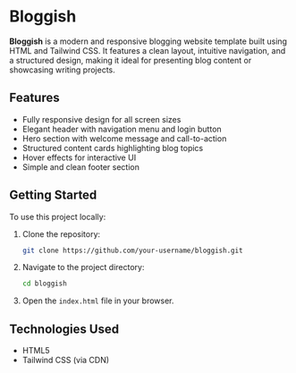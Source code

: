 # Bloggish

**Bloggish** is a modern and responsive blogging website template built using HTML and Tailwind CSS. It features a clean layout, intuitive navigation, and a structured design, making it ideal for presenting blog content or showcasing writing projects.

## Features

* Fully responsive design for all screen sizes
* Elegant header with navigation menu and login button
* Hero section with welcome message and call-to-action
* Structured content cards highlighting blog topics
* Hover effects for interactive UI
* Simple and clean footer section

## Getting Started

To use this project locally:

1. Clone the repository:

   ```bash
   git clone https://github.com/your-username/bloggish.git
   ```

2. Navigate to the project directory:

   ```bash
   cd bloggish
   ```

3. Open the `index.html` file in your browser.

## Technologies Used

* HTML5
* Tailwind CSS (via CDN)

